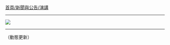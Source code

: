 [首頁/新聞與公告/演講](http://www.inm.ntu.edu.tw/news/news.php?class=106,107)

---

![](http://i.imgur.com/x4cqOCx.png)

---

（動態更新）